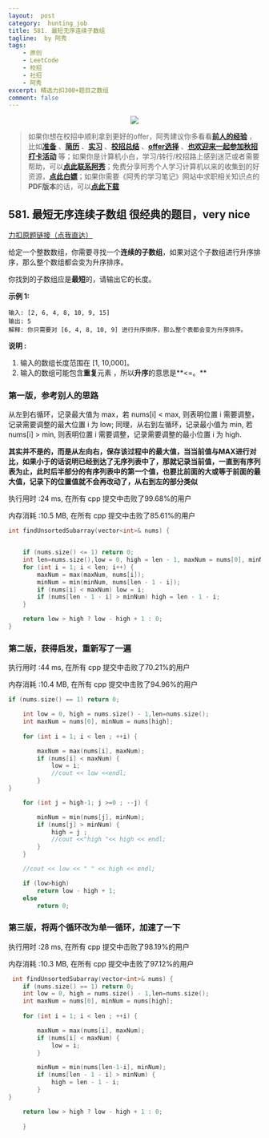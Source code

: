 ```yaml
---
layout:  post
category:  hunting_job
title: 581. 最短无序连续子数组
tagline:  by 阿秀
tags:
    - 原创
    - LeetCode
    - 校招
    - 社招
    - 阿秀
excerpt: 精选力扣300+题目之数组
comment: false
---
```




<div align="center">
  <a href="/notes/05-xiustar/01-xiustar_reading_guide/01-introduce.html#阿秀组建了一个校招学习圈子">
      <img src="https://axiu-image-bed.oss-cn-shanghai.aliyuncs.com/img/202206190108471.png">
  </a></div>



> 如果你想在校招中顺利拿到更好的offer，阿秀建议你多看看<font style="font-weight:bold; color:#4169E1;text-decoration:underline;">[前人的经验](/notes/05-xiustar/01-xiustar_reading_guide/01-introduce.md)</font> ，比如<font style="font-weight:bold; color:#4169E1;text-decoration:underline;">[准备](/notes/05-xiustar/02-campus_prepare/02-01-校招重要时间点科普.md)</font> 、<font style="font-weight:bold; color:#4169E1;text-decoration:underline;">[简历](/notes/05-xiustar/03-resume/01-00-简历开篇词.md)</font> 、<font style="font-weight:bold; color:#4169E1;text-decoration:underline;">[实习](/notes/05-xiustar/04-school_practice/20220320-从公司角度来看，为什么要招实习生.md)</font> 、<font style="font-weight:bold; color:#4169E1;text-decoration:underline;">[校招总结](/notes/05-xiustar/05-campus_recruitment/2020-12-16-双非渣硕的秋招之路总结（已拿抖音研发岗SP）.md)</font> 、<font style="font-weight:bold; color:#4169E1;text-decoration:underline;">[offer选择](/notes/05-xiustar/06-offer/01-offer_choose.md)</font> 、<font style="font-weight:bold; color:#4169E1;text-decoration:underline;">[也欢迎来一起参加秋招打卡活动](/notes/05-xiustar/01-xiustar_reading_guide/01-introduce.html#阿秀组建了一个校招学习圈子)</font> 等；如果你是计算机小白，学习/转行/校招路上感到迷茫或者需要帮助，可以<font style="font-weight:bold; color:#4169E1;text-decoration:underline;">[点此联系阿秀](/notes/08-other/02-question.md#_4、阿秀-如何才能联系到你)</font>；免费分享阿秀个人学习计算机以来的收集到的好资源，<font style="font-weight:bold; color:#4169E1;text-decoration:underline;">[点此白嫖](/notes/07-resources/01-free/01-introduce.md)</font>；如果你需要《阿秀的学习笔记》网站中求职相关知识点的**PDF版本**的话，可以<font style="font-weight:bold; color:#4169E1;text-decoration:underline;">[点此下载](/notes/08-other/02-question.md#_5、如何下载阿秀的学习笔记内容pdf版本)</font> 



## 581. 最短无序连续子数组  很经典的题目，very nice

[力扣原题链接（点我直达）](https://leetcode-cn.com/problems/shortest-unsorted-continuous-subarray/)

给定一个整数数组，你需要寻找一个**连续的子数组**，如果对这个子数组进行升序排序，那么整个数组都会变为升序排序。

你找到的子数组应是**最短**的，请输出它的长度。

**示例 1:**

```
输入: [2, 6, 4, 8, 10, 9, 15]
输出: 5
解释: 你只需要对 [6, 4, 8, 10, 9] 进行升序排序，那么整个表都会变为升序排序。
```

**说明 :**

1. 输入的数组长度范围在 [1, 10,000]。
2. 输入的数组可能包含**重复**元素 ，所以**升序**的意思是**<=。**



### 第一版，参考别人的思路

从左到右循环，记录最大值为 max，若 nums[i] < max, 则表明位置 i 需要调整，记录需要调整的最大位置 i 为 low; 同理，从右到左循环，记录最小值为 min, 若 nums[i] > min, 则表明位置 i 需要调整，记录需要调整的最小位置 i 为 high.





**其实并不是的，而是从左向右，保存该过程中的最大值，当当前值与MAX进行对比，如果小于的话说明已经到达了无序列表中了，那就记录当前值，一直到有序列表为止，此时后半部分的有序列表中的第一个值，也要比前面的大或等于前面的最大值，记录下的位置值就不会再改动了，从右到左的部分类似**



执行用时 :24 ms, 在所有 cpp 提交中击败了99.68%的用户

内存消耗 :10.5 MB, 在所有  cpp 提交中击败了85.61%的用户

```c++
int findUnsortedSubarray(vector<int>& nums) {


	if (nums.size() <= 1) return 0;
	int len=nums.size(),low = 0, high = len - 1, maxNum = nums[0], minNum = nums[len - 1];
	for (int i = 1; i < len; i++) {
		maxNum = max(maxNum, nums[i]);
		minNum = min(minNum, nums[len - 1 - i]);
		if (nums[i] < maxNum) low = i;
		if (nums[len - 1 - i] > minNum) high = len - 1 - i;
	}

	return low > high ? low - high + 1 : 0;
}
```





### 第二版，获得启发，重新写了一遍



执行用时 :44 ms, 在所有 cpp 提交中击败了70.21%的用户

内存消耗 :10.4 MB, 在所有 cpp 提交中击败了94.96%的用户



```c++
if (nums.size() == 1) return 0;

	int low = 0, high = nums.size() - 1,len=nums.size();
	int maxNum = nums[0], minNum = nums[high];
	
	for (int i = 1; i < len ; ++i) {

		maxNum = max(nums[i], maxNum);
		if (nums[i] < maxNum) {		
			low = i;
			//cout << low <<endl;			
		}
}

	for (int j = high-1; j >=0 ; --j) {

		minNum = min(nums[j], minNum);
		if (nums[j] > minNum) {
			high = j ;
			//cout <<"high "<< high << endl;
		}
	}

	//cout << low << " " << high << endl;

	if (low>high)
		return low - high + 1;
	else
		return 0;
```







### 第三版，将两个循环改为单一循环，加速了一下

执行用时 :28 ms, 在所有 cpp 提交中击败了98.19%的用户

内存消耗 :10.3 MB, 在所有 cpp 提交中击败了97.12%的用户



```c++
 int findUnsortedSubarray(vector<int>& nums) {
	if (nums.size() == 1) return 0;
	int low = 0, high = nums.size() - 1,len=nums.size();
	int maxNum = nums[0], minNum = nums[high];
	
	for (int i = 1; i < len ; ++i) {

		maxNum = max(nums[i], maxNum);
		if (nums[i] < maxNum) {		
			low = i;		
		}

		minNum = min(nums[len-1-i], minNum);
		if (nums[len - 1 - i] > minNum) {
			high = len - 1 - i;
		}
}

	return low > high ? low - high + 1 : 0;
        
    }
```

<p id="种花问题"></p>




